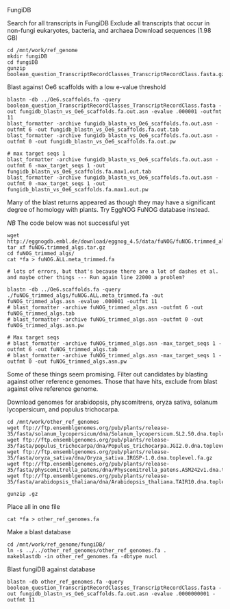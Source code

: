 FungiDB

Search for all transcripts in FungiDB
Exclude all transcripts that occur in non-fungi eukaryotes, bacteria, and archaea
Download sequences (1.98 GB)

```
cd /mnt/work/ref_genome
mkdir fungiDB
cd fungiDB
gunzip boolean_question_TranscriptRecordClasses_TranscriptRecordClass.fasta.gz
```
Blast against Oe6 scaffolds with a low e-value threshold
```
blastn -db ../Oe6.scaffolds.fa -query boolean_question_TranscriptRecordClasses_TranscriptRecordClass.fasta -out fungidb_blastn_vs_Oe6_scaffolds.fa.out.asn -evalue .000001 -outfmt 11
blast_formatter -archive fungidb_blastn_vs_Oe6_scaffolds.fa.out.asn -outfmt 6 -out fungidb_blastn_vs_Oe6_scaffolds.fa.out.tab
blast_formatter -archive fungidb_blastn_vs_Oe6_scaffolds.fa.out.asn -outfmt 0 -out fungidb_blastn_vs_Oe6_scaffolds.fa.out.pw

# max target seqs 1
blast_formatter -archive fungidb_blastn_vs_Oe6_scaffolds.fa.out.asn -outfmt 6 -max_target_seqs 1 -out fungidb_blastn_vs_Oe6_scaffolds.fa.max1.out.tab
blast_formatter -archive fungidb_blastn_vs_Oe6_scaffolds.fa.out.asn -outfmt 0 -max_target_seqs 1 -out fungidb_blastn_vs_Oe6_scaffolds.fa.max1.out.pw
```

Many of the blast returns appeared as though they may have a significant degree of homology with plants. Try EggNOG FuNOG database instead. 

*NB* The code below was not successful yet
```
wget http://eggnogdb.embl.de/download/eggnog_4.5/data/fuNOG/fuNOG.trimmed_algs.tar.gz
tar xf fuNOG.trimmed_algs.tar.gz
cd fuNOG_trimmed_algs/
cat *fa > fuNOG.ALL.meta_trimmed.fa

# lots of errors, but that's because there are a lot of dashes et al. and maybe other things --- Run again line 22000 a problem?

blastn -db ../Oe6.scaffolds.fa -query ./fuNOG_trimmed_algs/fuNOG.ALL.meta_trimmed.fa -out fuNOG_trimmed_algs.asn -evalue .000001 -outfmt 11
# blast_formatter -archive fuNOG_trimmed_algs.asn -outfmt 6 -out fuNOG_trimmed_algs.tab
# blast_formatter -archive fuNOG_trimmed_algs.asn -outfmt 0 -out fuNOG_trimmed_algs.asn.pw

# Max target seqs
# blast_formatter -archive fuNOG_trimmed_algs.asn -max_target_seqs 1 -outfmt 6 -out fuNOG_trimmed_algs.tab 
# blast_formatter -archive fuNOG_trimmed_algs.asn -max_target_seqs 1 -outfmt 0 -out fuNOG_trimmed_algs.asn.pw
```

Some of these things seem promising. Filter out candidates by blasting against other reference genomes. Those that have hits, exclude from blast against olive reference genome.

Download genomes for arabidopsis, physcomitrens, oryza sativa, solanum lycopersicum, and populus trichocarpa.
```
cd /mnt/work/other_ref_genomes
wget ftp://ftp.ensemblgenomes.org/pub/plants/release-35/fasta/solanum_lycopersicum/dna/Solanum_lycopersicum.SL2.50.dna.toplevel.fa.gz
wget ftp://ftp.ensemblgenomes.org/pub/plants/release-35/fasta/populus_trichocarpa/dna/Populus_trichocarpa.JGI2.0.dna.toplevel.fa.gz
wget ftp://ftp.ensemblgenomes.org/pub/plants/release-35/fasta/oryza_sativa/dna/Oryza_sativa.IRGSP-1.0.dna.toplevel.fa.gz
wget ftp://ftp.ensemblgenomes.org/pub/plants/release-35/fasta/physcomitrella_patens/dna/Physcomitrella_patens.ASM242v1.dna.toplevel.fa.gz
wget ftp://ftp.ensemblgenomes.org/pub/plants/release-35/fasta/arabidopsis_thaliana/dna/Arabidopsis_thaliana.TAIR10.dna.toplevel.fa.gz

gunzip .gz
```

Place all in one file
```
cat *fa > other_ref_genomes.fa
```

Make a blast database
```
cd /mnt/work/ref_genome/fungiDB/
ln -s ../../other_ref_genomes/other_ref_genomes.fa .
makeblastdb -in other_ref_genomes.fa -dbtype nucl
```

Blast fungiDB against database
```
blastn -db other_ref_genomes.fa -query boolean_question_TranscriptRecordClasses_TranscriptRecordClass.fasta -out fungidb_blastn_vs_Oe6_scaffolds.fa.out.asn -evalue .0000000001 -outfmt 11
```
